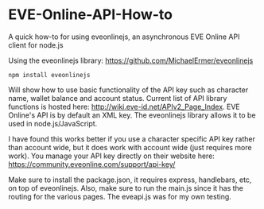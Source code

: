 # EVE-Online-API-How-to
A quick how-to for using eveonlinejs, an asynchronous EVE Online API client for node.js


Using the eveonlinejs library: https://github.com/MichaelErmer/eveonlinejs

    npm install eveonlinejs

Will show how to use basic functionality of the API key such as character name, wallet balance and account status. Current list of API library functions is hosted here: http://wiki.eve-id.net/APIv2_Page_Index.  EVE Online's API is by default an XML key.  The eveonlinejs library allows it to be used in node.js/JavaScript.

I have found this works better if you use a character specific API key rather than account wide, but it does work with account wide (just requires more work).  You manage your API key directly on their website here: https://community.eveonline.com/support/api-key/

Make sure to install the package.json, it requires express, handlebars, etc, on top of eveonlinejs.  Also, make sure to run the main.js since it has the routing for the various pages.  The eveapi.js was for my own testing.
